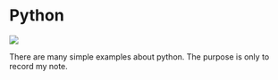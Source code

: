 # Python

[![](https://img.shields.io/badge/Progress-Updating-blue)](./)

There are many simple examples about python. 
The purpose is only to record my note.

